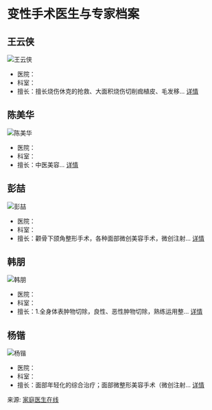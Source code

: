 # 变性手术医生与专家档案

## 王云侠
![王云侠](https://img.familydoctor.com.cn/ku/20141226/20141226103226451.jpg)
- 医院：
- 科室：
- 擅长：擅长烧伤休克的抢救、大面积烧伤切削痂植皮、毛发移... [详情](https://mysk.familydoctor.com.cn/abaout/220588/)

## 陈美华
![陈美华](https://img.familydoctor.com.cn/ku/20151224/201512241043102478.jpg)
- 医院：
- 科室：
- 擅长：中医美容... [详情](https://mysk.familydoctor.com.cn/abaout/282122/)

## 彭喆
![彭喆](https://img.familydoctor.com.cn/uploadimg/kuweb/2020/07/26/10/bdbdc38a73010000ab7059348f0a0000.jpeg)
- 医院：
- 科室：
- 擅长：颧骨下颌角整形手术，各种面部微创美容手术，微创注射... [详情](https://mysk.familydoctor.com.cn/abaout/145430/)

## 韩朋
![韩朋](https://img.familydoctor.com.cn/ku/20160110/201601101214252262.jpg)
- 医院：
- 科室：
- 擅长：1.全身体表肿物切除，良性、恶性肿物切除，熟练运用整... [详情](https://mysk.familydoctor.com.cn/abaout/285045/)

## 杨锴
![杨锴](https://img.familydoctor.com.cn/uploadimg/kuweb/2020/07/26/10/46e0c08a73010000ab7059348f080000.jpeg)
- 医院：
- 科室：
- 擅长：面部年轻化的综合治疗；面部微整形美容手术（微创注射... [详情](https://mysk.familydoctor.com.cn/abaout/145431/)

来源: [家庭医生在线](https://m.familydoctor.com.cn/zxk/122/)
